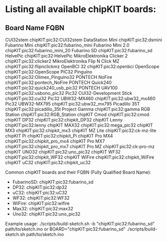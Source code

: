 # Listing all available chipKIT boards:

## Board Name                       FQBN

CUI32stem                        chipKIT:pic32:CUI32stem
DataStation Mini                 chipKIT:pic32:dsmini
Fubarino Mini                    chipKIT:pic32:fubarino_mini
Fubarino Mini 2.0                chipKIT:pic32:fubarino_mini_20
Fubarino SD                      chipKIT:pic32:fubarino_sd
HelvePic                         chipKIT:pic32:HelvePic
MikroElektronika Clicker 2       chipKIT:pic32:clicker2
MikroElektronika Flip N Click MZ chipKIT:pic32:flipnclickmz
OpenBCI 32                       chipKIT:pic32:openbci
OpenScope                        chipKIT:pic32:OpenScope
PIC32 Pinguino                   chipKIT:pic32:Olimex_Pinguino32
PONTECH NoFire                   chipKIT:pic32:pontech_NoFire
PONTECH Quick240                 chipKIT:pic32:quick240_usb_pic32
PONTECH UAV100                   chipKIT:pic32:usbono_pic32
Pic32 CUI32-Development Stick    chipKIT:pic32:cui32
Pic32 UBW32-MX460                chipKIT:pic32:ubw32_mx460
Pic32 UBW32-MX795                chipKIT:pic32:ubw32_mx795
Picadillo 35T                    chipKIT:pic32:picadillo_35t
Project Gamma                    chipKIT:pic32:gamma
RGB Station                      chipKIT:pic32:RGB_Station
chipKIT Cmod                     chipKIT:pic32:cmod
chipKIT DP32                     chipKIT:pic32:chipkit_DP32
chipKIT Lenny                    chipKIT:pic32:lenny
chipKIT MAX32                    chipKIT:pic32:mega_pic32
chipKIT MX3                      chipKIT:pic32:chipkit_mx3
chipKIT MZ Lite                  chipKIT:pic32:ck-mz-lite
chipKIT Pi                       chipKIT:pic32:chipkit_Pi
chipKIT Pro MX4                  chipKIT:pic32:chipkit_pro_mx4
chipKIT Pro MX7                  chipKIT:pic32:chipkit_pro_mx7
chipKIT Pro MZ                   chipKIT:pic32:ck-pro-mz
chipKIT UNO32                    chipKIT:pic32:uno_pic32
chipKIT WF32                     chipKIT:pic32:chipkit_WF32
chipKIT WiFire                   chipKIT:pic32:chipkit_WiFire
chipKIT uC32                     chipKIT:pic32:chipkit_uc32


Common chipKIT boards and their FQBN (Fully Qualified Board Name):
- FubarinoSD:       chipKIT:pic32:fubarino_sd
- DP32:             chipKIT:pic32:dp32
- uC32:             chipKIT:pic32:uC32
- WF32:             chipKIT:pic32:WF32
- WiFire:           chipKIT:pic32:wifire
- Max32:            chipKIT:pic32:max32
- Uno32:            chipKIT:pic32:uno_pic32

Example usage:
./scripts/build-sketch.sh -b "chipKIT:pic32:fubarino_sd" path/to/sketch.ino
or
BOARD="chipKIT:pic32:fubarino_sd" ./scripts/build-sketch.sh path/to/sketch.ino
